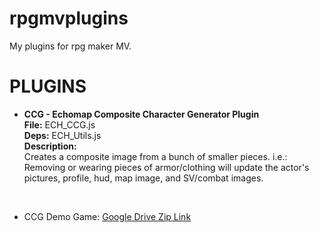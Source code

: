 # rpgmvplugins
My plugins for rpg maker MV.

<h1>PLUGINS</h1>

- <b>CCG - Echomap Composite Character Generator Plugin</b> <br>
<b>File:</b> ECH_CCG.js <br>
<b>Deps:</b> ECH_Utils.js <br>
<b>Description:</b> <br>
Creates a composite image from a bunch of smaller pieces.
i.e.: Removing or wearing pieces of armor/clothing will update the actor's pictures, profile, hud, map image, and SV/combat images.
<br>

- CCG Demo Game: 
<A HREF="https://drive.google.com/file/d/0By_pGGcW1cRGaWJKeVZCUjBFM3c/view?usp=sharing" target="_blank">Google Drive Zip Link</A>

<br>
<br>

